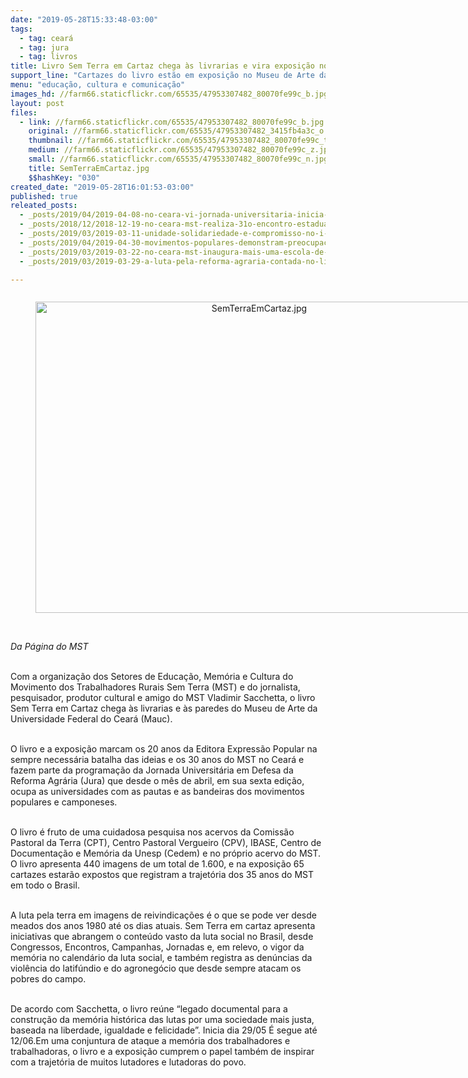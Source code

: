 ```yaml
---
date: "2019-05-28T15:33:48-03:00"
tags:
  - tag: ceará
  - tag: jura
  - tag: livros
title: Livro Sem Terra em Cartaz chega às livrarias e vira exposição no Ceará
support_line: "Cartazes do livro estão em exposição no Museu de Arte da Universidade Federal do Ceará "
menu: "educação, cultura e comunicação"
images_hd: //farm66.staticflickr.com/65535/47953307482_80070fe99c_b.jpg
layout: post
files:
  - link: //farm66.staticflickr.com/65535/47953307482_80070fe99c_b.jpg
    original: //farm66.staticflickr.com/65535/47953307482_3415fb4a3c_o.jpg
    thumbnail: //farm66.staticflickr.com/65535/47953307482_80070fe99c_t.jpg
    medium: //farm66.staticflickr.com/65535/47953307482_80070fe99c_z.jpg
    small: //farm66.staticflickr.com/65535/47953307482_80070fe99c_n.jpg
    title: SemTerraEmCartaz.jpg
    $$hashKey: "030"
created_date: "2019-05-28T16:01:53-03:00"
published: true
releated_posts:
  - _posts/2019/04/2019-04-08-no-ceara-vi-jornada-universitaria-inicia-com-presenca-das-matriarcas-da-luta-pela-terra.md
  - _posts/2018/12/2018-12-19-no-ceara-mst-realiza-31o-encontro-estadual.md
  - _posts/2019/03/2019-03-11-unidade-solidariedade-e-compromisso-no-i-encontro-dos-amigos-as-do-mst-no-ceara.md
  - _posts/2019/04/2019-04-30-movimentos-populares-demonstram-preocupacao-com-rumos-do-brasil.md
  - _posts/2019/03/2019-03-22-no-ceara-mst-inaugura-mais-uma-escola-de-ensino-medio-do-campo.md
  - _posts/2019/03/2019-03-29-a-luta-pela-reforma-agraria-contada-no-livro-sem-terra-em-cartaz.md

---
```

<div style="text-align:center">
<figure class="image" style="display:inline-block"><img alt="SemTerraEmCartaz.jpg" height="498" src="//farm66.staticflickr.com/65535/47953307482_80070fe99c_b.jpg" width="700" />
<figcaption></figcaption>
</figure>
</div>

<p><br />
<em>Da P&aacute;gina do MST</em><br />
&nbsp;</p>

<p>Com a organiza&ccedil;&atilde;o dos Setores de Educa&ccedil;&atilde;o, Mem&oacute;ria e Cultura do Movimento dos Trabalhadores Rurais Sem Terra (MST) e do jornalista, pesquisador, produtor cultural e amigo do MST Vladimir Sacchetta, o livro Sem Terra em Cartaz chega &agrave;s livrarias e &agrave;s paredes do Museu de Arte da Universidade Federal do Cear&aacute; (Mauc).</p>

<p><br />
O livro e a exposi&ccedil;&atilde;o marcam os 20 anos da Editora Express&atilde;o Popular na sempre necess&aacute;ria batalha das ideias e os 30 anos do MST no Cear&aacute; e fazem parte da programa&ccedil;&atilde;o da Jornada Universit&aacute;ria em Defesa da Reforma Agr&aacute;ria (Jura) que desde o m&ecirc;s de abril, em sua sexta edi&ccedil;&atilde;o, ocupa as universidades com as pautas e as bandeiras dos movimentos populares e camponeses.<br />
&nbsp;</p>

<p>O livro &eacute; fruto de uma cuidadosa pesquisa nos acervos da Comiss&atilde;o Pastoral da Terra (CPT), Centro Pastoral Vergueiro (CPV), IBASE, Centro de Documenta&ccedil;&atilde;o e Mem&oacute;ria da Unesp (Cedem) e no pr&oacute;prio acervo do MST.&nbsp; O livro apresenta 440 imagens de um total de 1.600, e na exposi&ccedil;&atilde;o 65 cartazes estar&atilde;o expostos que registram a trajet&oacute;ria dos 35 anos do MST em todo o Brasil.<br />
&nbsp;</p>

<p>A luta pela terra em imagens de reivindica&ccedil;&otilde;es &eacute; o que se pode ver desde meados dos anos 1980 at&eacute; os dias atuais. Sem Terra em cartaz apresenta iniciativas que abrangem o conte&uacute;do vasto da luta social no Brasil, desde Congressos, Encontros, Campanhas, Jornadas e, em relevo, o vigor da mem&oacute;ria no calend&aacute;rio da luta social, e tamb&eacute;m registra as den&uacute;ncias da viol&ecirc;ncia do latif&uacute;ndio e do agroneg&oacute;cio que desde sempre atacam os pobres do campo.<br />
&nbsp;</p>

<p>De acordo com Sacchetta, o livro re&uacute;ne &ldquo;legado documental para a constru&ccedil;&atilde;o da mem&oacute;ria hist&oacute;rica das lutas por uma sociedade mais justa, baseada na liberdade, igualdade e felicidade&rdquo;. Inicia dia 29/05 &Eacute; segue at&eacute; 12/06.Em uma conjuntura de ataque a mem&oacute;ria dos trabalhadores e trabalhadoras, o livro e a exposi&ccedil;&atilde;o cumprem o papel tamb&eacute;m de inspirar com a trajet&oacute;ria de muitos lutadores e lutadoras do povo.</p>
